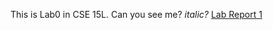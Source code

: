 This is Lab0 in CSE 15L.
Can you see me?
*italic?*
[Lab Report 1](https://<your-username>.github.io/<your-lab-reports-repo>/lab-report-1-week-0.html)